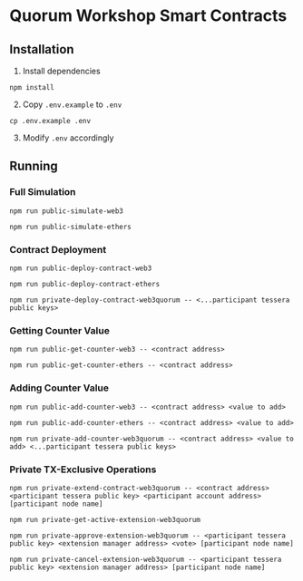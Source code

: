 # Quorum Workshop Smart Contracts

## Installation

1. Install dependencies

```
npm install
```

2. Copy `.env.example` to `.env`

```
cp .env.example .env
```

3. Modify `.env` accordingly

## Running

### Full Simulation

```
npm run public-simulate-web3
```

```
npm run public-simulate-ethers
```

### Contract Deployment

```
npm run public-deploy-contract-web3
```

```
npm run public-deploy-contract-ethers
```

```
npm run private-deploy-contract-web3quorum -- <...participant tessera public keys>
```

### Getting Counter Value

```
npm run public-get-counter-web3 -- <contract address>
```

```
npm run public-get-counter-ethers -- <contract address>
```

### Adding Counter Value

```
npm run public-add-counter-web3 -- <contract address> <value to add>
```

```
npm run public-add-counter-ethers -- <contract address> <value to add>
```

```
npm run private-add-counter-web3quorum -- <contract address> <value to add> <...participant tessera public keys>
```

### Private TX-Exclusive Operations

```
npm run private-extend-contract-web3quorum -- <contract address> <participant tessera public key> <participant account address> [participant node name]
```

```
npm run private-get-active-extension-web3quorum
```

```
npm run private-approve-extension-web3quorum -- <participant tessera public key> <extension manager address> <vote> [participant node name]
```

```
npm run private-cancel-extension-web3quorum -- <participant tessera public key> <extension manager address> [participant node name]
```
